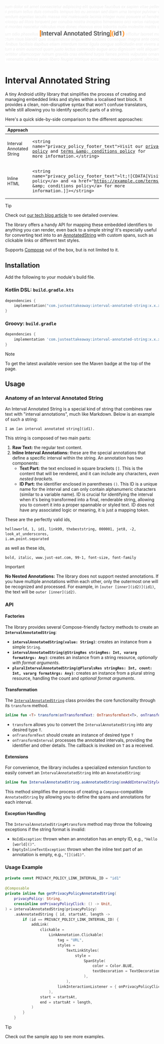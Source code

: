 ![Banner](./assets/banner.png)

# Interval Annotated String

A tiny Android utility library that simplifies the process of creating and managing embedded
links and styles within a localised text block. It provides a clean, non-disruptive syntax that 
won't confuse translators, while still allowing you to identify specific parts of a string.

Here's a quick side-by-side comparison to the different approaches:

| Approach                  | Resource example                                                                                                                                                                                                                                                                                                                                         |
|---------------------------|----------------------------------------------------------------------------------------------------------------------------------------------------------------------------------------------------------------------------------------------------------------------------------------------------------------------------------------------------------|
| Interval Annotated String | <pre lang="xml">&lt;string name=&quot;privacy_policy_footer_text&quot;&gt;Visit our [privacy policy](id1) and [terms &amp;amp; conditions policy](id2) for more information.&lt;/string&gt;</pre>                                                                                                                                                        |
| Inline HTML               | <pre lang="xml">&lt;string name=&quot;privacy_policy_footer_text&quot;&gt;lt;![CDATA[Visit our &lt;a href=&quot;https://example.com/privacy-policy&quot;&gt;privacy policy&lt;/a&gt; and &lt;a href=&quot;https://example.com/terms-and-conditions&quot;&gt;terms &amp;amp; conditions policy&lt;/a&gt; for more information.]]&gt;&lt;/string&gt;</pre> |

> [!TIP]
> Check out [our tech blog article](https://medium.com/justeattakeaway-tech/do-androids-dream-of-inlining-links-ce852efc7f87)
> to see detailed overview.

The library offers a handy API for mapping these embedded identifiers to anything you can render,
even back to a simple string! It's especially useful for converting text into to an [AnnotatedString](https://developer.android.com/reference/kotlin/androidx/compose/ui/text/AnnotatedString)
with custom spans, such as clickable links or different text styles.

Supports [Compose](https://developer.android.com/compose) out of the box, but is not limited to it.

## Installation

Add the following to your module's build file.

### Kotlin DSL: `build.gradle.kts`

```kotlin
dependencies {
    implementation("com.justeattakeaway:interval-annotated-string:x.x.x")
}
```

### Groovy: `build.gradle`

```groovy
dependencies {
    implementation 'com.justeattakeaway:interval-annotated-string:x.x.x'
}
```

> [!NOTE]
> To get the latest available version see the Maven badge at the top of the page.

## Usage

### Anatomy of an Interval Annotated String

An Interval Annotated String is a special kind of string that combines raw text with "interval annotations",
much like Markdown. Below is an example of such a string:

```
I am [an interval annotated string](id1).
```

This string is composed of two main parts:
1.  **Raw Text:** the regular text content.
2.  **Inline Interval Annotations:** these are the special annotations that define a specific interval within the string. An annotation has two components:
    * **Text Part:** the text enclosed in square brackets `[]`. This is the content that will be rendered, and it can include any characters, _even nested brackets._
    * **ID Part:** the identifier enclosed in parentheses `()`. This ID is a unique name for the interval and can only contain alphanumeric characters (similar to a variable name).
ID is crucial for identifying the interval when it's being transformed into a final, renderable string, allowing you to convert it into a proper spannable or styled text.
ID does not have any associated logic or meaning, it is just a mapping token.

These are the perfectly valid ids, 

```
helloworld, 1, id1, link99, thebeststring, 000001, jet8, -2, look_at_underscores,
i.am.point.separated
```

as well as these ids,

```
bold, italic, www.just-eat.com, 99-1, font-size, font-family
```

> [!IMPORTANT]
> **No Nested Annotations:** The library does not support nested annotations.
> If you have multiple annotations within each other, only the outermost one will be recognized and processed.
> For example, in `[outer [inner](id2)](id1)`, the text will be `outer [inner](id2)`.

### API

#### Factories

The library provides several Compose-friendly factory methods to create an **`IntervalAnnotatedString`**:

* **`intervalAnnotatedString(value: String)`**: creates an instance from a simple `String`.
* **`intervalAnnotatedString(@StringRes stringRes: Int, vararg formatArgs: Any)`**: creates an instance from a string resource, _optionally with format arguments_.
* **`pluralIntervalAnnotatedString(@PluralsRes stringRes: Int, count: Int, vararg formatArgs: Any)`**: creates an instance from a plural string resource, handling the count and _optional format arguments_.

#### Transformation

The [`IntervalAnnotatedString`](./intervalannotatedstring/src/main/java/com/justeattakeaway/intervalannotatedstring/IntervalAnnotatedString.kt) 
class provides the core functionality through its `transform` method.

```kotlin
inline fun <T> transform(onTransformText: OnTransformText<T>, onTransformInterval: OnTransformInterval<T>): T
```

* `transform` allows you to convert the `IntervalAnnotatedString` into any desired type `T`.
* `onTransformText` should create an instance of desired type `T`
* `onTransformInterval` processes the annotated intervals, providing the identifier and other details. The callback is invoked on `T` as a received.

#### Extensions

For convenience, the library includes a specialized extension function to easily 
convert an `IntervalAnnotatedString` into an `AnnotatedString`:

```kotlin
inline fun IntervalAnnotatedString.asAnnotatedString(onAddIntervalStyle: OnTransformInterval<AnnotatedString.Builder>): AnnotatedString
```

This method simplifies the process of creating a `Compose`-compatible `AnnotatedString` 
by allowing you to define the spans and annotations for each interval.

#### Exception Handling

The `IntervalAnnotatedString#transform` method may throw the following exceptions if the string format is invalid:

* `NoIdException`: thrown when an annotation has an empty ID, e.g., `"Hello [world]()"`.
* `EmptyInlineTextException`: thrown when the inline text part of an annotation is empty, e.g., `"[](id1)"`.

### Usage Example

```kotlin
private const PRIVACY_POLICY_LINK_INTERVAL_ID = "id1"

@Composable
private inline fun getPrivacyPolicyAnnotatedString(
    privacyPolicy: String,
    crossinline onPrivacyPolicyClick: () -> Unit,
) = intervalAnnotatedString(privacyPolicy)
    .asAnnotatedString { id, startsAt, length ->
        if (id == PRIVACY_POLICY_LINK_INTERVAL_ID) {
            addLink(
                clickable =
                    LinkAnnotation.Clickable(
                        tag = "URL",
                        styles =
                            TextLinkStyles(
                                style =
                                    SpanStyle(
                                        color = Color.BLUE,
                                        textDecoration = TextDecoration.Underline,
                                    ),
                            ),
                        linkInteractionListener = { onPrivacyPolicyClick() },
                    ),
                start = startsAt,
                end = startsAt + length,
            )
        }
    }
```

> [!TIP]
> Check out the sample app to see more examples.
